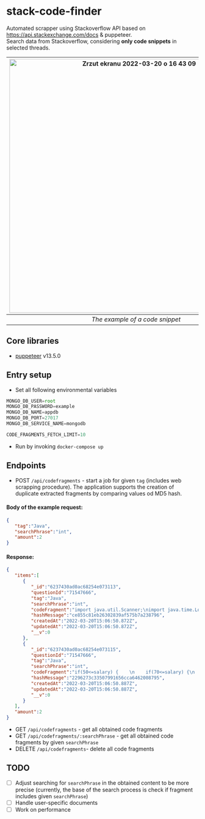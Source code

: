 # stack-code-finder
Automated scrapper using Stackoverflow API based on https://api.stackexchange.com/docs & puppeteer.  
Search data from Stackoverflow, considering **only code snippets** in selected threads.  

| <img width="664" alt="Zrzut ekranu 2022-03-20 o 16 43 09" src="https://user-images.githubusercontent.com/43110487/159170505-f8ac4bfa-c3b4-4296-9a4a-7f753c32a71e.png">| 
|:--:| 
| *The example of a code snippet* |

## Core libraries
* [puppeteer](https://github.com/puppeteer/puppeteer) v13.5.0

## Entry setup
* Set all following environmental variables
```javascript
MONGO_DB_USER=root
MONGO_DB_PASSWORD=example
MONGO_DB_NAME=appdb
MONGO_DB_PORT=27017
MONGO_DB_SERVICE_NAME=mongodb

CODE_FRAGMENTS_FETCH_LIMIT=10
```
* Run by invoking `docker-compose up`

## Endpoints
* POST `/api/codefragments` -
start a job for given `tag` (includes web scrapping procedure). The application supports the creation of duplicate extracted fragments by comparing values od MD5 hash. 

#### Body of the example request: 
```json
{
   "tag":"Java",
   "searchPhrase":"int",
   "amount":2
}
```
#### Response: 
```json
{
   "items":[
      {
         "_id":"6237430ad0ac68254e073113",
         "questionId":"71547666",
         "tag":"Java",
         "searchPhrase":"int",
         "codeFragment":"import java.util.Scanner;\nimport java.time.LocalDateTime;\nimport java.time.format.DateTimeFormatter; \n\nclass Main {\n  public static void main(String[] args) {\n    Scanner myObj = new Scanner(System.in);\n\n    System.out.println(\"Enter your Name, Student ID and Salary: \\n\");\n\n",
         "hashMessage":"ce855c81eb26302839af575b7a238796",
         "createdAt":"2022-03-20T15:06:50.872Z",
         "updatedAt":"2022-03-20T15:06:50.872Z",
         "__v":0
      },
      {
         "_id":"6237430ad0ac68254e073115",
         "questionId":"71547666",
         "tag":"Java",
         "searchPhrase":"int",
         "codeFragment":"if(50<=salary) {    \n    if(70<=salary) {\n         System.out.printIn(\"E\");\n         }\n    else {\n         System.out.println(\"C\");\n         }\n}\n",
         "hashMessage":"2296273c33507991656cca6462008795",
         "createdAt":"2022-03-20T15:06:50.887Z",
         "updatedAt":"2022-03-20T15:06:50.887Z",
         "__v":0
      }
   ],
   "amount":2
}
```
* GET `/api/codefragments` - get all obtained code fragments
* GET `/api/codefragments/:searchPhrase` - get all obtained code fragments by given `searchPhrase`
* DELETE `/api/codefragments`- delete all code fragments

## TODO
* [ ] Adjust searching for `searchPhrase` in the obtained content to be more precise (currently, the base of the search process is check if fragment includes given `searchPhrase`)
* [ ] Handle user-specific documents
* [ ] Work on performance
